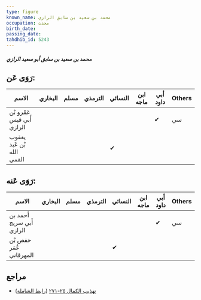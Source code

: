 ```yaml
---
type: figure
known_name: محمد بن سعيد بن سابق الرازي
occupation: محدث
birth_date:
passing_date:
tahdhib_id: 5243
---
```

##### محمد بن سعيد بن سابق أبو سعيد الرازي

## رَوَى عَن:
| الاسم                      | البخاري | مسلم | الترمذي | النسائي | ابن ماجه | أبي داود | Others |
| -------------------------- | ------- | ---- | ------- | ------- | -------- | -------- | ------ |
| عَمْرو بْن أَبي قيس الرازي |         |      |         |         |          | ✔        | سي     |
| يعقوب بْن عَبد الله القمي  |         |      |         | ✔       |          |          |        |
## رَوَى عَنه:
| الاسم                    | البخاري | مسلم | الترمذي | النسائي | ابن ماجه | أبي داود | Others |
| ------------------------ | ------- | ---- | ------- | ------- | -------- | -------- | ------ |
| أحمد بن أَبي سريج الرازي |         |      |         |         |          | ✔        | سي     |
| حفص بْن عُمَر المهرقاني  |         |      |         | ✔       |          |          |        |
## مراجع
- [تهذيب الكمال ٢٥-٢٧١](obsidian://open?vault=Tahdhib-al-Kamal&file=Figures/٥٢٤٣-محمد%20بن%20سعيد%20بن%20سابق%20أبو%20سعيد%20الرازي) ([رابط الشاملة](https://shamela.ws/book/3722/13364))